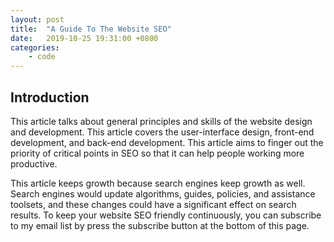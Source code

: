 ```yaml
---
layout: post
title:  "A Guide To The Website SEO"
date:   2019-10-25 19:31:00 +0800
categories:
    - code
---
```


## Introduction

This article talks about general principles and skills of the website design and development. This article covers the user-interface design, front-end development, and back-end development. This article aims to finger out the priority of critical points in SEO so that it can help people working more productive.

This article keeps growth because search engines keep growth as well. Search engines would update algorithms, guides,  policies, and assistance toolsets, and these changes could have a significant effect on search results. To keep your website SEO friendly continuously, you can subscribe to my email list by press the subscribe button at the bottom of this page.
